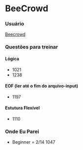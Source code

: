 # BeeCrowd

### Usuário
[Beecrowd](https://judge.beecrowd.com/en/profile/1034258)

### Questões para treinar
#### Lógica
- 1021
- 1238
#### EOF (ler até o fim do arquivo-input)
- 1197
#### Estutura Flexível
- 1110

### Onde Eu Parei
- Beginner = 2/14 1047